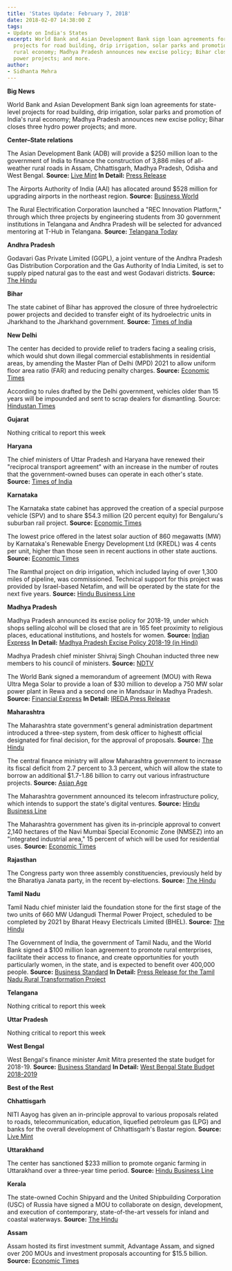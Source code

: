 ```yaml
---
title: 'States Update: February 7, 2018'
date: 2018-02-07 14:38:00 Z
tags:
- Update on India's States
excerpt: World Bank and Asian Development Bank sign loan agreements for state-level
  projects for road building, drip irrigation, solar parks and promotion of India’s
  rural economy; Madhya Pradesh announces new excise policy; Bihar closes three hydro
  power projects; and more.
author:
- Sidhanta Mehra
---
```


**Big News**

World Bank and Asian Development Bank sign loan agreements for state-level projects for road building, drip irrigation, solar parks and promotion of India&#39;s rural economy; Madhya Pradesh announces new excise policy; Bihar closes three hydro power projects; and more.

**Center–State relations**

The Asian Development Bank (ADB) will provide a $250 million loan to the government of India to finance the construction of 3,886 miles of all-weather rural roads in Assam, Chhattisgarh, Madhya Pradesh, Odisha and West Bengal. **Source:** [Live Mint](http://www.livemint.com/Politics/a7Y6817oXNcIYr86M9no8J/India-ADB-sign-250-million-loan-for-rural-road-projects-in.html) **In Detail:** [Press Release](https://www.adb.org/news/adb-india-sign-250-million-loan-improve-rural-connectivity-5-states)

The Airports Authority of India (AAI) has allocated around $528 million for upgrading airports in the northeast region. **Source:** [Business World](http://www.businessworld.in/article/Rs-3400-crore-for-airports-in-North-East-AAI-chairman/29-01-2018-138650/)

The Rural Electrification Corporation launched a &quot;REC Innovation Platform,&quot; through which three projects by engineering students from 30 government institutions in Telangana and Andhra Pradesh will be selected for advanced mentoring at T-Hub in Telangana. **Source:** [Telangana Today](https://telanganatoday.com/t-hub-rural-electrification-corporation-forge-partnership)

**Andhra Pradesh**

Godavari Gas Private Limited (GGPL), a joint venture of the Andhra Pradesh Gas Distribution Corporation and the Gas Authority of India Limited, is set to supply piped natural gas to the east and west Godavari districts. **Source:** [The Hindu](http://www.thehindu.com/news/national/andhra-pradesh/ggpl-to-supply-piped-gas-in-godavari-districts-soon/article22638301.ece)

**Bihar**

The state cabinet of Bihar has approved the closure of three hydroelectric power projects and decided to transfer eight of its hydroelectric units in Jharkhand to the Jharkhand government. **Source:** [Times of India](https://timesofindia.indiatimes.com/city/patna/3-hydroelectric-projects-closed-eight-transferred-to-jharkhand/articleshow/62714324.cms)

**New Delhi**

The center has decided to provide relief to traders facing a sealing crisis, which would shut down illegal commercial establishments in residential areas, by amending the Master Plan of Delhi (MPD) 2021 to allow uniform floor area ratio (FAR) and reducing penalty charges. **Source:** [Economic Times](https://economictimes.indiatimes.com/news/politics-and-nation/delhi-master-plan-2021-to-be-amended-for-sealing-relief/articleshow/62730247.cms)

According to rules drafted by the Delhi government, vehicles older than 15 years will be impounded and sent to scrap dealers for dismantling. Source: [Hindustan Times](https://www.hindustantimes.com/delhi-news/delhi-moves-to-scrap-vehicles-older-than-15-years-from-next-year/story-EcrjCKlf7pye6Oggq8f0SK.html)

**Gujarat**

Nothing critical to report this week

**Haryana**

The chief ministers of Uttar Pradesh and Haryana have renewed their &quot;reciprocal transport agreement&quot; with an increase in the number of routes that the government-owned buses can operate in each other&#39;s state. **Source:** [Times of India](https://timesofindia.indiatimes.com/city/noida/up-haryana-ink-deal-for-more-bus-routes/articleshow/62762218.cms)

**Karnataka**

The Karnataka state cabinet has approved the creation of a special purpose vehicle (SPV) and to share $54.3 million (20 percent equity) for Bengaluru&#39;s suburban rail project. **Source:** [Economic Times](https://economictimes.indiatimes.com/industry/transportation/railways/karnataka-gives-rs-350-crore-push-to-suburban-rail/articleshow/62734634.cms)

The lowest price offered in the latest solar auction of 860 megawatts (MW) by Karnataka&#39;s Renewable Energy Development Ltd (KREDL) was 4 cents per unit, higher than those seen in recent auctions in other state auctions. **Source:** [Economic Times](https://economictimes.indiatimes.com/industry/energy/power/solar-tariffs-perk-up-in-latest-karnataka-auction/articleshow/62765631.cms)

The Ramthal project on drip irrigation, which included laying of over 1,300 miles of pipeline, was commissioned. Technical support for this project was provided by Israel-based Netafim, and will be operated by the state for the next five years. **Source:** [Hindu Business Line](http://www.thehindubusinessline.com/economy/agri-business/karnataka-gets-asias-largest-drip-irrigation-project-with-israeli-tech/article22592938.ece)

**Madhya Pradesh**

Madhya Pradesh announced its excise policy for 2018-19, under which shops selling alcohol will be closed that are in 165 feet proximity to religious places, educational institutions, and hostels for women. **Source:** [Indian Express](http://indianexpress.com/article/india/madhya-pradesh-declares-areas-near-sacred-rivers-schools-dry-zones-5046868/) **In Detail:** [Madhya Pradesh Excise Policy 2018-19 (in Hindi)](http://www.mpexcise.org/office/reports/Excise%20Policy%202018-02-01-80.pdf)

Madhya Pradesh chief minister Shivraj Singh Chouhan inducted three new members to his council of ministers. **Source:** [NDTV](https://www.ndtv.com/india-news/madhya-pradesh-chief-minister-shivraj-singh-chouhan-inducts-3-new-faces-in-his-cabinet-1808089)

The World Bank signed a memorandum of agreement (MOU) with Rewa Ultra Mega Solar to provide a loan of $30 million to develop a 750 MW solar power plant in Rewa and a second one in Mandsaur in Madhya Pradesh. **Source:** [Financial Express](http://www.financialexpress.com/industry/mou-signed-for-30-million-world-bank-loan-to-rumsl-for-madhya-pradesh-solar-projects/1038315/) **In Detail:** [IREDA Press Release](http://www.ireda.gov.in/forms/list.aspx?lid=1893&amp;Id=3)

**Maharashtra**

The Maharashtra state government&#39;s general administration department introduced a three-step system, from desk officer to highestt official designated for final decision, for the approval of proposals. **Source:** [The Hindu](http://www.thehindu.com/news/cities/mumbai/govt-to-clear-proposals-in-three-steps/article22625776.ece)

The central finance ministry will allow Maharashtra government to increase its fiscal deficit from 2.7 percent to 3.3 percent, which will allow the state to borrow an additional $1.7-1.86 billion to carry out various infrastructure projects. **Source:** [Asian Age](http://www.asianage.com/metros/mumbai/030218/maharashtra-can-borrow-rs-12k-crore-for-infrastructure.html)

The Maharashtra government announced its telecom infrastructure policy, which intends to support the state&#39;s digital ventures. **Source:** [Hindu Business Line](http://www.thehindubusinessline.com/economy/maharashtras-telecom-infrastructure-policy-to-support-digital-ventures/article22596719.ece)

The Maharashtra government has given its in-principle approval to convert 2,140 hectares of the Navi Mumbai Special Economic Zone (NMSEZ) into an &quot;integrated industrial area,&quot; 15 percent of which will be used for residential uses. **Source:** [Economic Times](https://economictimes.indiatimes.com/news/economy/policy/cabinet-nod-to-convert-navi-mumbai-sez-into-industrial-area/articleshow/62721611.cms)

**Rajasthan**

The Congress party won three assembly constituencies, previously held by the Bharatiya Janata party, in the recent by-elections. **Source:** [The Hindu](http://www.thehindu.com/news/national/congress-sweeps-byelections-in-rajasthan/article22626570.ece)

**Tamil Nadu**

Tamil Nadu chief minister laid the foundation stone for the first stage of the two units of 660 MW Udangudi Thermal Power Project, scheduled to be completed by 2021 by Bharat Heavy Electricals Limited (BHEL). **Source:** [The Hindu](http://www.thehindu.com/news/national/tamil-nadu/after-long-delay-udangudi-power-project-kicks-off/article22580584.ece)

The Government of India, the government of Tamil Nadu, and the World Bank signed a $100 million loan agreement to promote rural enterprises, facilitate their access to finance, and create opportunities for youth particularly women, in the state, and is expected to benefit over 400,000 people. **Source:** [Business Standard](http://www.business-standard.com/article/economy-policy/world-bank-commits-100-million-to-boost-tamil-nadu-s-rural-economy-118013001511_1.html) **In Detail:** [Press Release for the Tamil Nadu Rural Transformation Project](http://www.worldbank.org/en/news/press-release/2018/01/30/project-signing-government-india-world-bank-sign-usd100-million-project-boost-rural-economy-tamil-nadu)

**Telangana**

Nothing critical to report this week

**Uttar Pradesh**

Nothing critical to report this week

**West Bengal**

West Bengal&#39;s finance minister Amit Mitra presented the state budget for 2018-19. **Source:** [Business Standard](http://www.business-standard.com/article/economy-policy/west-bengal-rolls-out-state-budget-with-increased-focus-on-welfare-schemes-118013101402_1.html) **In Detail:** [West Bengal State Budget 2018-2019](http://www.wbfin.nic.in/Page/budget.aspx)

**Best of the Rest**

**Chhattisgarh**

NITI Aayog has given an in-principle approval to various proposals related to roads, telecommunication, education, liquefied petroleum gas (LPG) and banks for the overall development of Chhattisgarh&#39;s Bastar region. **Source:** [Live Mint](http://www.livemint.com/Politics/QOowUUOGcF6rGUwkGmDHiL/Niti-Aayogs-in-principle-nod-to-Chhattisgarhs-Bastar-dev.html)

**Uttarakhand**

The center has sanctioned $233 million to promote organic farming in Uttarakhand over a three-year time period. **Source:** [Hindu Business Line](http://www.thehindubusinessline.com/news/national/centre-sanctions-rs-1500-cr-for-organic-farming-in-uttarakhand/article22611210.ece)

**Kerala**

The state-owned Cochin Shipyard and the United Shipbuilding Corporation (USC) of Russia have signed a MOU to collaborate on design, development, and execution of contemporary, state-of-the-art vessels for inland and coastal waterways. **Source:** [The Hindu](http://www.thehindu.com/todays-paper/tp-national/tp-kerala/cochin-shipyard-signs-mou-with-russian-firm/article22640594.ece)

**Assam**

Assam hosted its first investment summit, Advantage Assam, and signed over 200 MOUs and investment proposals accounting for $15.5 billion. **Source:** [Economic Times](https://economictimes.indiatimes.com/news/economy/finance/advantage-assam-summit-investment-of-rs-100000-crore-committed/articleshow/62779498.cms)